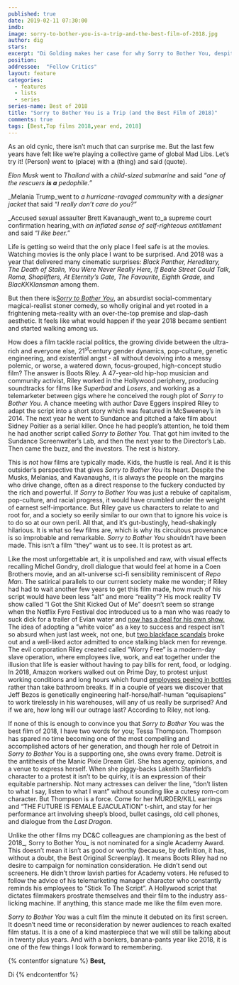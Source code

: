 ```yaml
---
published: true
date: 2019-02-11 07:30:00
imdb: 
image: sorry-to-bother-you-is-a-trip-and-the-best-film-of-2018.jpg
author: dig 
stars: 
excerpt: "Di Golding makes her case for why Sorry to Bother You, despite (or maybe evidenced by) its Oscar shutout, is the Best Film of 2018."
position: 
addressee:  "Fellow Critics"
layout: feature
categories: 
  - features
  - lists
  - series
series-name: Best of 2018
title: "Sorry to Bother You is a Trip (and the Best Film of 2018)"
comments: true
tags: [Best,Top films 2018,year end, 2018]
---
```

As an old cynic, there isn’t much that can surprise me. But the last few years have felt like we’re playing a collective game of global Mad Libs. Let’s try it! (Person) went to (place) with a (thing) and said (quote).

_Elon Musk_ went to _Thailand_ with a _child-sized submarine_ and said “_one of the rescuers __is a__ pedophile.”_

_Melania Trump_went to _a hurricane-ravaged community_ with a _designer jacket_ that said _“I really don’t care do you?”_

_Accused sexual assaulter Brett Kavanaugh_went to_a supreme court confirmation hearing_with _an inflated sense of self-righteous entitlement_ and said _“I like beer.”_

Life is getting so weird that the only place I feel safe is at the movies. Watching movies is the only place I want to be surprised. And 2018 was a year that delivered many cinematic surprises: _Black Panther, Hereditary, The Death of Stalin, You Were Never Really Here, If Beale Street Could Talk, Roma, Shoplifters, At Eternity’s Gate, The Favourite, Eighth Grade,_ and _BlacKKKlansman_ among them.

But then there is[_Sorry to Bother You_](http://www.dearcastandcrew.com/content/2018/7/31/sorry-to-bother-you.html), an absurdist social-commentary magical-realist stoner comedy, so wholly original and yet rooted in a frightening meta-reality with an over-the-top premise and slap-dash aesthetic. It feels like what would happen if the year 2018 became sentient and started walking among us.

How does a film tackle racial politics, the growing divide between the ultra-rich and everyone else, 21<sup>st</sup>century gender dynamics, pop-culture, genetic engineering, and existential angst - all without devolving into a messy polemic, or worse, a watered down, focus-grouped, high-concept studio film? The answer is Boots Riley. A 47-year-old hip-hop musician and community activist, Riley worked in the Hollywood periphery, producing soundtracks for films like _Superbad_ and _Losers_, and working as a telemarketer between gigs where he conceived the rough plot of _Sorry to Bother You_. A chance meeting with author Dave Eggers inspired Riley to adapt the script into a short story which was featured in McSweeney’s in 2014. The next year he went to Sundance and pitched a fake film about Sidney Poitier as a serial killer. Once he had people’s attention, he told them he had another script called _Sorry to Bother You._ That got him invited to the Sundance Screenwriter’s Lab, and then the next year to the Director’s Lab. Then came the buzz, and the investors. The rest is history.

This is _not_ how films are typically made. Kids, the hustle is real. And it is this outsider’s perspective that gives _Sorry to Bother You_ its heart. Despite the Musks, Melanias, and Kavanaughs, it is always the people on the margins who drive change, often as a direct response to the fuckery conducted by the rich and powerful. If _Sorry to Bother You_ was just a rebuke of capitalism, pop-culture, and racial progress, it would have crumbled under the weight of earnest self-importance. But Riley gave us characters to relate to and root for, and a society so eerily similar to our own that to ignore his voice is to do so at our own peril. All that, and it’s gut-bustingly, head-shakingly hilarious. It is what so few films are, which is why its circuitous provenance is so improbable and remarkable. _Sorry to Bother You_ shouldn’t have been made. This isn’t a film “they” want us to see. It is protest as art.

Like the most unforgettable art, it is unpolished and raw, with visual effects recalling Michel Gondry, droll dialogue that would feel at home in a Coen Brothers movie, and an alt-universe sci-fi sensibility reminiscent of _Repo Man_. The satirical parallels to our current society make me wonder; if Riley had had to wait another few years to get this film made, how much of his script would have been less “alt” and more “reality”? His mock reality TV show called “I Got the Shit Kicked Out of Me” doesn’t seem so strange when the Netflix Fyre Festival doc introduced us to a man who was ready to suck dick for a trailer of Evian water and [now has a deal for his own show.](https://www.vulture.com/2019/02/netflixs-fyre-festival-dick-sucking-guy-is-getting-tv-show.html) The idea of adopting a ”white voice” as a key to success and respect isn’t so absurd when just last week, not one, but [two blackface scandals](https://www.vox.com/identities/2019/2/9/18216038/blackface-history-virginia-northam-racism-culture) broke out and a well-liked actor admitted to once stalking black men for revenge. The evil corporation Riley created called ”Worry Free” is a modern-day slave operation, where employees live, work, and eat together under the illusion that life is easier without having to pay bills for rent, food, or lodging. In 2018, Amazon workers walked out on Prime Day, to protest unjust working conditions and long hours which found [employees peeing in bottles](http://digg.com/2018/amazon-workers-pee) rather than take bathroom breaks. If in a couple of years we discover that Jeff Bezos is genetically engineering half-horse/half-human “equisapiens” to work tirelessly in his warehouses, will any of us really be surprised? And if we are, how long will our outrage last? According to Riley, not long.

If none of this is enough to convince you that _Sorry to Bother You_ was the best film of 2018, I have two words for you; Tessa Thompson. Thompson has spared no time becoming one of the most compelling and accomplished actors of her generation, and though her role of Detroit in _Sorry to Bother_ You is a supporting one, she owns every frame. Detroit is the antithesis of the Manic Pixie Dream Girl. She has agency, opinions, and a venue to express herself. When she piggy-backs Lakeith Stanfield’s character to a protest it isn’t to be quirky, it is an expression of their equitable partnership. Not many actresses can deliver the line, “don’t listen to what I say, listen to what I want” without sounding like a cutesy rom-com character. But Thompson is a force. Come for her MURDER/KILL earrings and “THE FUTURE IS FEMALE EJACULATION” t-shirt, and stay for her performance art involving sheep’s blood, bullet casings, old cell phones, and dialogue from the _Last Dragon_.

Unlike the other films my DC&C colleagues are championing as the best of 2018_, Sorry to Bother You_ is not nominated for a single Academy Award. This doesn’t mean it isn’t as good or worthy (because, by definition, it has, without a doubt, the Best Original Screenplay). It means Boots Riley had no desire to campaign for nomination consideration. He didn’t send out screeners. He didn’t throw lavish parties for Academy voters. He refused to follow the advice of his telemarketing manager character who constantly reminds his employees to “Stick To The Script”. A Hollywood script that dictates filmmakers prostrate themselves and their film to the industry ass-licking machine. If anything, this stance made me like the film even more.

_Sorry to Bother You_ was a cult film the minute it debuted on its first screen. It doesn’t need time or reconsideration by newer audiences to reach exalted film status. It is a one of a kind masterpiece that we will still be talking about in twenty plus years. And with a bonkers, banana-pants year like 2018, it is one of the few things I look forward to remembering.

{% contentfor signature %}
**Best,**

Di
{% endcontentfor %}